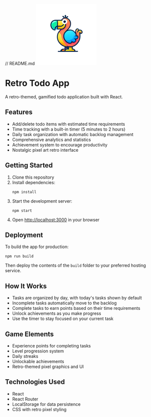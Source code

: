 // README.md
<img src="dodo.png" alt="DODO" width="200"/>
# Retro Todo App

A retro-themed, gamified todo application built with React.

## Features

- Add/delete todo items with estimated time requirements
- Time tracking with a built-in timer (5 minutes to 2 hours)
- Daily task organization with automatic backlog management
- Comprehensive analytics and statistics
- Achievement system to encourage productivity
- Nostalgic pixel art retro interface

## Getting Started

1. Clone this repository
2. Install dependencies:
   ```
   npm install
   ```
3. Start the development server:
   ```
   npm start
   ```
4. Open [http://localhost:3000](http://localhost:3000) in your browser

## Deployment

To build the app for production:

```
npm run build
```

Then deploy the contents of the `build` folder to your preferred hosting service.

## How It Works

- Tasks are organized by day, with today's tasks shown by default
- Incomplete tasks automatically move to the backlog
- Complete tasks to earn points based on their time requirements
- Unlock achievements as you make progress
- Use the timer to stay focused on your current task

## Game Elements

- Experience points for completing tasks
- Level progression system
- Daily streaks
- Unlockable achievements
- Retro-themed pixel graphics and UI

## Technologies Used

- React
- React Router
- LocalStorage for data persistence
- CSS with retro pixel styling